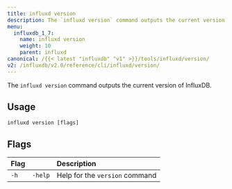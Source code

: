 ```yaml
---
title: influxd version
description: The `influxd version` command outputs the current version of InfluxDB.
menu:
  influxdb_1_7:
    name: influxd version
    weight: 10
    parent: influxd
canonical: /{{< latest "influxdb" "v1" >}}/tools/influxd/version/
v2: /influxdb/v2.0/reference/cli/influxd/version/
---
```



The `influxd version` command outputs the current version of InfluxDB.

## Usage

```
influxd version [flags]
```

## Flags

| Flag |         | Description                    |
|:---- |:---     |:-----------                    |
| `-h` | `-help` | Help for the `version` command |
